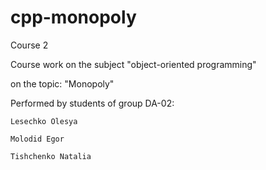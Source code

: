 # cpp-monopoly

Course 2

Course work on the subject "object-oriented programming"

on the topic: "Monopoly"

Performed by students of group DA-02:

	Lesechko Olesya

	Molodid Egor

	Tishchenko Natalia
